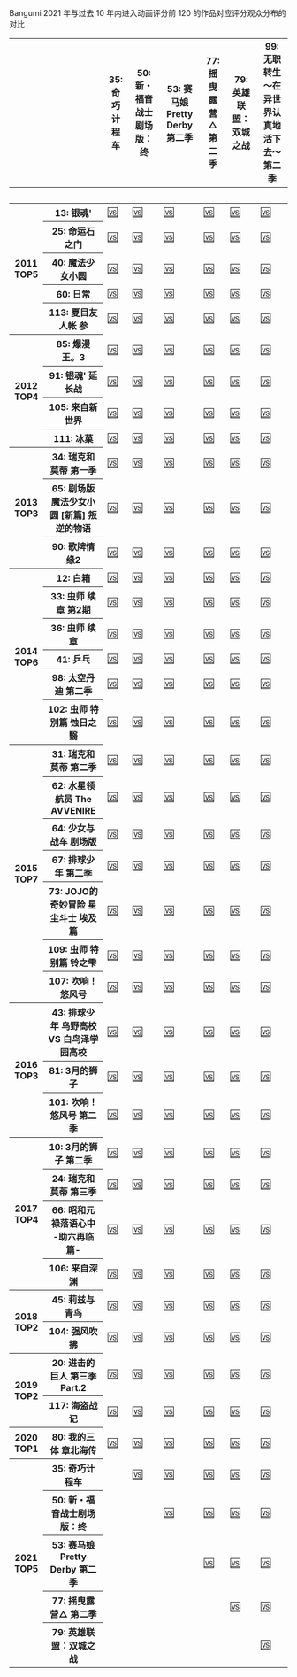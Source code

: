 Bangumi 2021 年与过去 10 年内进入动画评分前 120 的作品对应评分观众分布的对比

<table id="T_f2dbc_">
  <thead>
    <tr>
      <th class="blank" >&nbsp;</th>
      <th class="blank level0" >&nbsp;</th>
      <th class="col_heading level0 col0" >35: 奇巧计程车</th>
      <th class="col_heading level0 col1" >50: 新・福音战士剧场版：终</th>
      <th class="col_heading level0 col2" >53: 赛马娘 Pretty Derby 第二季</th>
      <th class="col_heading level0 col3" >77: 摇曳露营△ 第二季</th>
      <th class="col_heading level0 col4" >79: 英雄联盟：双城之战</th>
      <th class="col_heading level0 col5" >99: 无职转生 ～在异世界认真地活下去～ 第二季</th>
    </tr>
    <tr>
      <th class="index_name level0" ></th>
      <th class="index_name level1" >　</th>
      <th class="blank col0" >&nbsp;</th>
      <th class="blank col1" >&nbsp;</th>
      <th class="blank col2" >&nbsp;</th>
      <th class="blank col3" >&nbsp;</th>
      <th class="blank col4" >&nbsp;</th>
      <th class="blank col5" >&nbsp;</th>
    </tr>
  </thead>
  <tbody>
    <tr>
      <th id="T_f2dbc_level0_row0" class="row_heading level0 row0" rowspan="5">2011 TOP5</th>
      <th id="T_f2dbc_level1_row0" class="row_heading level1 row0" >13: 银魂'</th>
      <td id="T_f2dbc_row0_col0" class="data row0 col0" ><a href='vis/htmls/2021vs2011/2011NO1-035-013-奇巧-vs-银魂.html'>🆚️️</a></td>
      <td id="T_f2dbc_row0_col1" class="data row0 col1" ><a href='vis/htmls/2021vs2011/2011NO1-050-013-新・-vs-银魂.html'>🆚️️</a></td>
      <td id="T_f2dbc_row0_col2" class="data row0 col2" ><a href='vis/htmls/2021vs2011/2011NO1-053-013-赛马-vs-银魂.html'>🆚️️</a></td>
      <td id="T_f2dbc_row0_col3" class="data row0 col3" ><a href='vis/htmls/2021vs2011/2011NO1-077-013-摇曳-vs-银魂.html'>🆚️️</a></td>
      <td id="T_f2dbc_row0_col4" class="data row0 col4" ><a href='vis/htmls/2021vs2011/2011NO1-079-013-英雄-vs-银魂.html'>🆚️️</a></td>
      <td id="T_f2dbc_row0_col5" class="data row0 col5" ><a href='vis/htmls/2021vs2011/2011NO1-099-013-无职-vs-银魂.html'>🆚️️</a></td>
    </tr>
    <tr>
      <th id="T_f2dbc_level1_row1" class="row_heading level1 row1" >25: 命运石之门</th>
      <td id="T_f2dbc_row1_col0" class="data row1 col0" ><a href='vis/htmls/2021vs2011/2011NO2-035-025-奇巧-vs-命运.html'>🆚️️</a></td>
      <td id="T_f2dbc_row1_col1" class="data row1 col1" ><a href='vis/htmls/2021vs2011/2011NO2-050-025-新・-vs-命运.html'>🆚️️</a></td>
      <td id="T_f2dbc_row1_col2" class="data row1 col2" ><a href='vis/htmls/2021vs2011/2011NO2-053-025-赛马-vs-命运.html'>🆚️️</a></td>
      <td id="T_f2dbc_row1_col3" class="data row1 col3" ><a href='vis/htmls/2021vs2011/2011NO2-077-025-摇曳-vs-命运.html'>🆚️️</a></td>
      <td id="T_f2dbc_row1_col4" class="data row1 col4" ><a href='vis/htmls/2021vs2011/2011NO2-079-025-英雄-vs-命运.html'>🆚️️</a></td>
      <td id="T_f2dbc_row1_col5" class="data row1 col5" ><a href='vis/htmls/2021vs2011/2011NO2-099-025-无职-vs-命运.html'>🆚️️</a></td>
    </tr>
    <tr>
      <th id="T_f2dbc_level1_row2" class="row_heading level1 row2" >40: 魔法少女小圆</th>
      <td id="T_f2dbc_row2_col0" class="data row2 col0" ><a href='vis/htmls/2021vs2011/2011NO3-035-040-奇巧-vs-魔法.html'>🆚️️</a></td>
      <td id="T_f2dbc_row2_col1" class="data row2 col1" ><a href='vis/htmls/2021vs2011/2011NO3-050-040-新・-vs-魔法.html'>🆚️️</a></td>
      <td id="T_f2dbc_row2_col2" class="data row2 col2" ><a href='vis/htmls/2021vs2011/2011NO3-053-040-赛马-vs-魔法.html'>🆚️️</a></td>
      <td id="T_f2dbc_row2_col3" class="data row2 col3" ><a href='vis/htmls/2021vs2011/2011NO3-077-040-摇曳-vs-魔法.html'>🆚️️</a></td>
      <td id="T_f2dbc_row2_col4" class="data row2 col4" ><a href='vis/htmls/2021vs2011/2011NO3-079-040-英雄-vs-魔法.html'>🆚️️</a></td>
      <td id="T_f2dbc_row2_col5" class="data row2 col5" ><a href='vis/htmls/2021vs2011/2011NO3-099-040-无职-vs-魔法.html'>🆚️️</a></td>
    </tr>
    <tr>
      <th id="T_f2dbc_level1_row3" class="row_heading level1 row3" >60: 日常</th>
      <td id="T_f2dbc_row3_col0" class="data row3 col0" ><a href='vis/htmls/2021vs2011/2011NO4-035-060-奇巧-vs-日常.html'>🆚️️</a></td>
      <td id="T_f2dbc_row3_col1" class="data row3 col1" ><a href='vis/htmls/2021vs2011/2011NO4-050-060-新・-vs-日常.html'>🆚️️</a></td>
      <td id="T_f2dbc_row3_col2" class="data row3 col2" ><a href='vis/htmls/2021vs2011/2011NO4-053-060-赛马-vs-日常.html'>🆚️️</a></td>
      <td id="T_f2dbc_row3_col3" class="data row3 col3" ><a href='vis/htmls/2021vs2011/2011NO4-077-060-摇曳-vs-日常.html'>🆚️️</a></td>
      <td id="T_f2dbc_row3_col4" class="data row3 col4" ><a href='vis/htmls/2021vs2011/2011NO4-079-060-英雄-vs-日常.html'>🆚️️</a></td>
      <td id="T_f2dbc_row3_col5" class="data row3 col5" ><a href='vis/htmls/2021vs2011/2011NO4-099-060-无职-vs-日常.html'>🆚️️</a></td>
    </tr>
    <tr>
      <th id="T_f2dbc_level1_row4" class="row_heading level1 row4" >113: 夏目友人帐 参</th>
      <td id="T_f2dbc_row4_col0" class="data row4 col0" ><a href='vis/htmls/2021vs2011/2011NO5-035-113-奇巧-vs-夏目.html'>🆚️️</a></td>
      <td id="T_f2dbc_row4_col1" class="data row4 col1" ><a href='vis/htmls/2021vs2011/2011NO5-050-113-新・-vs-夏目.html'>🆚️️</a></td>
      <td id="T_f2dbc_row4_col2" class="data row4 col2" ><a href='vis/htmls/2021vs2011/2011NO5-053-113-赛马-vs-夏目.html'>🆚️️</a></td>
      <td id="T_f2dbc_row4_col3" class="data row4 col3" ><a href='vis/htmls/2021vs2011/2011NO5-077-113-摇曳-vs-夏目.html'>🆚️️</a></td>
      <td id="T_f2dbc_row4_col4" class="data row4 col4" ><a href='vis/htmls/2021vs2011/2011NO5-079-113-英雄-vs-夏目.html'>🆚️️</a></td>
      <td id="T_f2dbc_row4_col5" class="data row4 col5" ><a href='vis/htmls/2021vs2011/2011NO5-099-113-无职-vs-夏目.html'>🆚️️</a></td>
    </tr>
    <tr>
      <th id="T_f2dbc_level0_row5" class="row_heading level0 row5" rowspan="4">2012 TOP4</th>
      <th id="T_f2dbc_level1_row5" class="row_heading level1 row5" >85: 爆漫王。3</th>
      <td id="T_f2dbc_row5_col0" class="data row5 col0" ><a href='vis/htmls/2021vs2012/2012NO1-035-085-奇巧-vs-爆漫.html'>🆚️️</a></td>
      <td id="T_f2dbc_row5_col1" class="data row5 col1" ><a href='vis/htmls/2021vs2012/2012NO1-050-085-新・-vs-爆漫.html'>🆚️️</a></td>
      <td id="T_f2dbc_row5_col2" class="data row5 col2" ><a href='vis/htmls/2021vs2012/2012NO1-053-085-赛马-vs-爆漫.html'>🆚️️</a></td>
      <td id="T_f2dbc_row5_col3" class="data row5 col3" ><a href='vis/htmls/2021vs2012/2012NO1-077-085-摇曳-vs-爆漫.html'>🆚️️</a></td>
      <td id="T_f2dbc_row5_col4" class="data row5 col4" ><a href='vis/htmls/2021vs2012/2012NO1-079-085-英雄-vs-爆漫.html'>🆚️️</a></td>
      <td id="T_f2dbc_row5_col5" class="data row5 col5" ><a href='vis/htmls/2021vs2012/2012NO1-099-085-无职-vs-爆漫.html'>🆚️️</a></td>
    </tr>
    <tr>
      <th id="T_f2dbc_level1_row6" class="row_heading level1 row6" >91: 银魂' 延长战</th>
      <td id="T_f2dbc_row6_col0" class="data row6 col0" ><a href='vis/htmls/2021vs2012/2012NO2-035-091-奇巧-vs-银魂.html'>🆚️️</a></td>
      <td id="T_f2dbc_row6_col1" class="data row6 col1" ><a href='vis/htmls/2021vs2012/2012NO2-050-091-新・-vs-银魂.html'>🆚️️</a></td>
      <td id="T_f2dbc_row6_col2" class="data row6 col2" ><a href='vis/htmls/2021vs2012/2012NO2-053-091-赛马-vs-银魂.html'>🆚️️</a></td>
      <td id="T_f2dbc_row6_col3" class="data row6 col3" ><a href='vis/htmls/2021vs2012/2012NO2-077-091-摇曳-vs-银魂.html'>🆚️️</a></td>
      <td id="T_f2dbc_row6_col4" class="data row6 col4" ><a href='vis/htmls/2021vs2012/2012NO2-079-091-英雄-vs-银魂.html'>🆚️️</a></td>
      <td id="T_f2dbc_row6_col5" class="data row6 col5" ><a href='vis/htmls/2021vs2012/2012NO2-099-091-无职-vs-银魂.html'>🆚️️</a></td>
    </tr>
    <tr>
      <th id="T_f2dbc_level1_row7" class="row_heading level1 row7" >105: 来自新世界</th>
      <td id="T_f2dbc_row7_col0" class="data row7 col0" ><a href='vis/htmls/2021vs2012/2012NO3-035-105-奇巧-vs-来自.html'>🆚️️</a></td>
      <td id="T_f2dbc_row7_col1" class="data row7 col1" ><a href='vis/htmls/2021vs2012/2012NO3-050-105-新・-vs-来自.html'>🆚️️</a></td>
      <td id="T_f2dbc_row7_col2" class="data row7 col2" ><a href='vis/htmls/2021vs2012/2012NO3-053-105-赛马-vs-来自.html'>🆚️️</a></td>
      <td id="T_f2dbc_row7_col3" class="data row7 col3" ><a href='vis/htmls/2021vs2012/2012NO3-077-105-摇曳-vs-来自.html'>🆚️️</a></td>
      <td id="T_f2dbc_row7_col4" class="data row7 col4" ><a href='vis/htmls/2021vs2012/2012NO3-079-105-英雄-vs-来自.html'>🆚️️</a></td>
      <td id="T_f2dbc_row7_col5" class="data row7 col5" ><a href='vis/htmls/2021vs2012/2012NO3-099-105-无职-vs-来自.html'>🆚️️</a></td>
    </tr>
    <tr>
      <th id="T_f2dbc_level1_row8" class="row_heading level1 row8" >111: 冰菓</th>
      <td id="T_f2dbc_row8_col0" class="data row8 col0" ><a href='vis/htmls/2021vs2012/2012NO4-035-111-奇巧-vs-冰菓.html'>🆚️️</a></td>
      <td id="T_f2dbc_row8_col1" class="data row8 col1" ><a href='vis/htmls/2021vs2012/2012NO4-050-111-新・-vs-冰菓.html'>🆚️️</a></td>
      <td id="T_f2dbc_row8_col2" class="data row8 col2" ><a href='vis/htmls/2021vs2012/2012NO4-053-111-赛马-vs-冰菓.html'>🆚️️</a></td>
      <td id="T_f2dbc_row8_col3" class="data row8 col3" ><a href='vis/htmls/2021vs2012/2012NO4-077-111-摇曳-vs-冰菓.html'>🆚️️</a></td>
      <td id="T_f2dbc_row8_col4" class="data row8 col4" ><a href='vis/htmls/2021vs2012/2012NO4-079-111-英雄-vs-冰菓.html'>🆚️️</a></td>
      <td id="T_f2dbc_row8_col5" class="data row8 col5" ><a href='vis/htmls/2021vs2012/2012NO4-099-111-无职-vs-冰菓.html'>🆚️️</a></td>
    </tr>
    <tr>
      <th id="T_f2dbc_level0_row9" class="row_heading level0 row9" rowspan="3">2013 TOP3</th>
      <th id="T_f2dbc_level1_row9" class="row_heading level1 row9" >34: 瑞克和莫蒂 第一季</th>
      <td id="T_f2dbc_row9_col0" class="data row9 col0" ><a href='vis/htmls/2021vs2013/2013NO1-035-034-奇巧-vs-瑞克.html'>🆚️️</a></td>
      <td id="T_f2dbc_row9_col1" class="data row9 col1" ><a href='vis/htmls/2021vs2013/2013NO1-050-034-新・-vs-瑞克.html'>🆚️️</a></td>
      <td id="T_f2dbc_row9_col2" class="data row9 col2" ><a href='vis/htmls/2021vs2013/2013NO1-053-034-赛马-vs-瑞克.html'>🆚️️</a></td>
      <td id="T_f2dbc_row9_col3" class="data row9 col3" ><a href='vis/htmls/2021vs2013/2013NO1-077-034-摇曳-vs-瑞克.html'>🆚️️</a></td>
      <td id="T_f2dbc_row9_col4" class="data row9 col4" ><a href='vis/htmls/2021vs2013/2013NO1-079-034-英雄-vs-瑞克.html'>🆚️️</a></td>
      <td id="T_f2dbc_row9_col5" class="data row9 col5" ><a href='vis/htmls/2021vs2013/2013NO1-099-034-无职-vs-瑞克.html'>🆚️️</a></td>
    </tr>
    <tr>
      <th id="T_f2dbc_level1_row10" class="row_heading level1 row10" >65: 剧场版 魔法少女小圆 [新篇] 叛逆的物语</th>
      <td id="T_f2dbc_row10_col0" class="data row10 col0" ><a href='vis/htmls/2021vs2013/2013NO2-035-065-奇巧-vs-剧场.html'>🆚️️</a></td>
      <td id="T_f2dbc_row10_col1" class="data row10 col1" ><a href='vis/htmls/2021vs2013/2013NO2-050-065-新・-vs-剧场.html'>🆚️️</a></td>
      <td id="T_f2dbc_row10_col2" class="data row10 col2" ><a href='vis/htmls/2021vs2013/2013NO2-053-065-赛马-vs-剧场.html'>🆚️️</a></td>
      <td id="T_f2dbc_row10_col3" class="data row10 col3" ><a href='vis/htmls/2021vs2013/2013NO2-077-065-摇曳-vs-剧场.html'>🆚️️</a></td>
      <td id="T_f2dbc_row10_col4" class="data row10 col4" ><a href='vis/htmls/2021vs2013/2013NO2-079-065-英雄-vs-剧场.html'>🆚️️</a></td>
      <td id="T_f2dbc_row10_col5" class="data row10 col5" ><a href='vis/htmls/2021vs2013/2013NO2-099-065-无职-vs-剧场.html'>🆚️️</a></td>
    </tr>
    <tr>
      <th id="T_f2dbc_level1_row11" class="row_heading level1 row11" >90: 歌牌情缘2</th>
      <td id="T_f2dbc_row11_col0" class="data row11 col0" ><a href='vis/htmls/2021vs2013/2013NO3-035-090-奇巧-vs-歌牌.html'>🆚️️</a></td>
      <td id="T_f2dbc_row11_col1" class="data row11 col1" ><a href='vis/htmls/2021vs2013/2013NO3-050-090-新・-vs-歌牌.html'>🆚️️</a></td>
      <td id="T_f2dbc_row11_col2" class="data row11 col2" ><a href='vis/htmls/2021vs2013/2013NO3-053-090-赛马-vs-歌牌.html'>🆚️️</a></td>
      <td id="T_f2dbc_row11_col3" class="data row11 col3" ><a href='vis/htmls/2021vs2013/2013NO3-077-090-摇曳-vs-歌牌.html'>🆚️️</a></td>
      <td id="T_f2dbc_row11_col4" class="data row11 col4" ><a href='vis/htmls/2021vs2013/2013NO3-079-090-英雄-vs-歌牌.html'>🆚️️</a></td>
      <td id="T_f2dbc_row11_col5" class="data row11 col5" ><a href='vis/htmls/2021vs2013/2013NO3-099-090-无职-vs-歌牌.html'>🆚️️</a></td>
    </tr>
    <tr>
      <th id="T_f2dbc_level0_row12" class="row_heading level0 row12" rowspan="6">2014 TOP6</th>
      <th id="T_f2dbc_level1_row12" class="row_heading level1 row12" >12: 白箱</th>
      <td id="T_f2dbc_row12_col0" class="data row12 col0" ><a href='vis/htmls/2021vs2014/2014NO1-035-012-奇巧-vs-白箱.html'>🆚️️</a></td>
      <td id="T_f2dbc_row12_col1" class="data row12 col1" ><a href='vis/htmls/2021vs2014/2014NO1-050-012-新・-vs-白箱.html'>🆚️️</a></td>
      <td id="T_f2dbc_row12_col2" class="data row12 col2" ><a href='vis/htmls/2021vs2014/2014NO1-053-012-赛马-vs-白箱.html'>🆚️️</a></td>
      <td id="T_f2dbc_row12_col3" class="data row12 col3" ><a href='vis/htmls/2021vs2014/2014NO1-077-012-摇曳-vs-白箱.html'>🆚️️</a></td>
      <td id="T_f2dbc_row12_col4" class="data row12 col4" ><a href='vis/htmls/2021vs2014/2014NO1-079-012-英雄-vs-白箱.html'>🆚️️</a></td>
      <td id="T_f2dbc_row12_col5" class="data row12 col5" ><a href='vis/htmls/2021vs2014/2014NO1-099-012-无职-vs-白箱.html'>🆚️️</a></td>
    </tr>
    <tr>
      <th id="T_f2dbc_level1_row13" class="row_heading level1 row13" >33: 虫师 续章 第2期</th>
      <td id="T_f2dbc_row13_col0" class="data row13 col0" ><a href='vis/htmls/2021vs2014/2014NO2-035-033-奇巧-vs-虫师.html'>🆚️️</a></td>
      <td id="T_f2dbc_row13_col1" class="data row13 col1" ><a href='vis/htmls/2021vs2014/2014NO2-050-033-新・-vs-虫师.html'>🆚️️</a></td>
      <td id="T_f2dbc_row13_col2" class="data row13 col2" ><a href='vis/htmls/2021vs2014/2014NO2-053-033-赛马-vs-虫师.html'>🆚️️</a></td>
      <td id="T_f2dbc_row13_col3" class="data row13 col3" ><a href='vis/htmls/2021vs2014/2014NO2-077-033-摇曳-vs-虫师.html'>🆚️️</a></td>
      <td id="T_f2dbc_row13_col4" class="data row13 col4" ><a href='vis/htmls/2021vs2014/2014NO2-079-033-英雄-vs-虫师.html'>🆚️️</a></td>
      <td id="T_f2dbc_row13_col5" class="data row13 col5" ><a href='vis/htmls/2021vs2014/2014NO2-099-033-无职-vs-虫师.html'>🆚️️</a></td>
    </tr>
    <tr>
      <th id="T_f2dbc_level1_row14" class="row_heading level1 row14" >36: 虫师 续章</th>
      <td id="T_f2dbc_row14_col0" class="data row14 col0" ><a href='vis/htmls/2021vs2014/2014NO3-035-036-奇巧-vs-虫师.html'>🆚️️</a></td>
      <td id="T_f2dbc_row14_col1" class="data row14 col1" ><a href='vis/htmls/2021vs2014/2014NO3-050-036-新・-vs-虫师.html'>🆚️️</a></td>
      <td id="T_f2dbc_row14_col2" class="data row14 col2" ><a href='vis/htmls/2021vs2014/2014NO3-053-036-赛马-vs-虫师.html'>🆚️️</a></td>
      <td id="T_f2dbc_row14_col3" class="data row14 col3" ><a href='vis/htmls/2021vs2014/2014NO3-077-036-摇曳-vs-虫师.html'>🆚️️</a></td>
      <td id="T_f2dbc_row14_col4" class="data row14 col4" ><a href='vis/htmls/2021vs2014/2014NO3-079-036-英雄-vs-虫师.html'>🆚️️</a></td>
      <td id="T_f2dbc_row14_col5" class="data row14 col5" ><a href='vis/htmls/2021vs2014/2014NO3-099-036-无职-vs-虫师.html'>🆚️️</a></td>
    </tr>
    <tr>
      <th id="T_f2dbc_level1_row15" class="row_heading level1 row15" >41: 乒乓</th>
      <td id="T_f2dbc_row15_col0" class="data row15 col0" ><a href='vis/htmls/2021vs2014/2014NO4-035-041-奇巧-vs-乒乓.html'>🆚️️</a></td>
      <td id="T_f2dbc_row15_col1" class="data row15 col1" ><a href='vis/htmls/2021vs2014/2014NO4-050-041-新・-vs-乒乓.html'>🆚️️</a></td>
      <td id="T_f2dbc_row15_col2" class="data row15 col2" ><a href='vis/htmls/2021vs2014/2014NO4-053-041-赛马-vs-乒乓.html'>🆚️️</a></td>
      <td id="T_f2dbc_row15_col3" class="data row15 col3" ><a href='vis/htmls/2021vs2014/2014NO4-077-041-摇曳-vs-乒乓.html'>🆚️️</a></td>
      <td id="T_f2dbc_row15_col4" class="data row15 col4" ><a href='vis/htmls/2021vs2014/2014NO4-079-041-英雄-vs-乒乓.html'>🆚️️</a></td>
      <td id="T_f2dbc_row15_col5" class="data row15 col5" ><a href='vis/htmls/2021vs2014/2014NO4-099-041-无职-vs-乒乓.html'>🆚️️</a></td>
    </tr>
    <tr>
      <th id="T_f2dbc_level1_row16" class="row_heading level1 row16" >98: 太空丹迪 第二季</th>
      <td id="T_f2dbc_row16_col0" class="data row16 col0" ><a href='vis/htmls/2021vs2014/2014NO5-035-098-奇巧-vs-太空.html'>🆚️️</a></td>
      <td id="T_f2dbc_row16_col1" class="data row16 col1" ><a href='vis/htmls/2021vs2014/2014NO5-050-098-新・-vs-太空.html'>🆚️️</a></td>
      <td id="T_f2dbc_row16_col2" class="data row16 col2" ><a href='vis/htmls/2021vs2014/2014NO5-053-098-赛马-vs-太空.html'>🆚️️</a></td>
      <td id="T_f2dbc_row16_col3" class="data row16 col3" ><a href='vis/htmls/2021vs2014/2014NO5-077-098-摇曳-vs-太空.html'>🆚️️</a></td>
      <td id="T_f2dbc_row16_col4" class="data row16 col4" ><a href='vis/htmls/2021vs2014/2014NO5-079-098-英雄-vs-太空.html'>🆚️️</a></td>
      <td id="T_f2dbc_row16_col5" class="data row16 col5" ><a href='vis/htmls/2021vs2014/2014NO5-099-098-无职-vs-太空.html'>🆚️️</a></td>
    </tr>
    <tr>
      <th id="T_f2dbc_level1_row17" class="row_heading level1 row17" >102: 虫师 特別篇 蚀日之翳</th>
      <td id="T_f2dbc_row17_col0" class="data row17 col0" ><a href='vis/htmls/2021vs2014/2014NO6-035-102-奇巧-vs-虫师.html'>🆚️️</a></td>
      <td id="T_f2dbc_row17_col1" class="data row17 col1" ><a href='vis/htmls/2021vs2014/2014NO6-050-102-新・-vs-虫师.html'>🆚️️</a></td>
      <td id="T_f2dbc_row17_col2" class="data row17 col2" ><a href='vis/htmls/2021vs2014/2014NO6-053-102-赛马-vs-虫师.html'>🆚️️</a></td>
      <td id="T_f2dbc_row17_col3" class="data row17 col3" ><a href='vis/htmls/2021vs2014/2014NO6-077-102-摇曳-vs-虫师.html'>🆚️️</a></td>
      <td id="T_f2dbc_row17_col4" class="data row17 col4" ><a href='vis/htmls/2021vs2014/2014NO6-079-102-英雄-vs-虫师.html'>🆚️️</a></td>
      <td id="T_f2dbc_row17_col5" class="data row17 col5" ><a href='vis/htmls/2021vs2014/2014NO6-099-102-无职-vs-虫师.html'>🆚️️</a></td>
    </tr>
    <tr>
      <th id="T_f2dbc_level0_row18" class="row_heading level0 row18" rowspan="7">2015 TOP7</th>
      <th id="T_f2dbc_level1_row18" class="row_heading level1 row18" >31: 瑞克和莫蒂 第二季</th>
      <td id="T_f2dbc_row18_col0" class="data row18 col0" ><a href='vis/htmls/2021vs2015/2015NO1-035-031-奇巧-vs-瑞克.html'>🆚️️</a></td>
      <td id="T_f2dbc_row18_col1" class="data row18 col1" ><a href='vis/htmls/2021vs2015/2015NO1-050-031-新・-vs-瑞克.html'>🆚️️</a></td>
      <td id="T_f2dbc_row18_col2" class="data row18 col2" ><a href='vis/htmls/2021vs2015/2015NO1-053-031-赛马-vs-瑞克.html'>🆚️️</a></td>
      <td id="T_f2dbc_row18_col3" class="data row18 col3" ><a href='vis/htmls/2021vs2015/2015NO1-077-031-摇曳-vs-瑞克.html'>🆚️️</a></td>
      <td id="T_f2dbc_row18_col4" class="data row18 col4" ><a href='vis/htmls/2021vs2015/2015NO1-079-031-英雄-vs-瑞克.html'>🆚️️</a></td>
      <td id="T_f2dbc_row18_col5" class="data row18 col5" ><a href='vis/htmls/2021vs2015/2015NO1-099-031-无职-vs-瑞克.html'>🆚️️</a></td>
    </tr>
    <tr>
      <th id="T_f2dbc_level1_row19" class="row_heading level1 row19" >62: 水星领航员 The AVVENIRE</th>
      <td id="T_f2dbc_row19_col0" class="data row19 col0" ><a href='vis/htmls/2021vs2015/2015NO2-035-062-奇巧-vs-水星.html'>🆚️️</a></td>
      <td id="T_f2dbc_row19_col1" class="data row19 col1" ><a href='vis/htmls/2021vs2015/2015NO2-050-062-新・-vs-水星.html'>🆚️️</a></td>
      <td id="T_f2dbc_row19_col2" class="data row19 col2" ><a href='vis/htmls/2021vs2015/2015NO2-053-062-赛马-vs-水星.html'>🆚️️</a></td>
      <td id="T_f2dbc_row19_col3" class="data row19 col3" ><a href='vis/htmls/2021vs2015/2015NO2-077-062-摇曳-vs-水星.html'>🆚️️</a></td>
      <td id="T_f2dbc_row19_col4" class="data row19 col4" ><a href='vis/htmls/2021vs2015/2015NO2-079-062-英雄-vs-水星.html'>🆚️️</a></td>
      <td id="T_f2dbc_row19_col5" class="data row19 col5" ><a href='vis/htmls/2021vs2015/2015NO2-099-062-无职-vs-水星.html'>🆚️️</a></td>
    </tr>
    <tr>
      <th id="T_f2dbc_level1_row20" class="row_heading level1 row20" >64: 少女与战车 剧场版</th>
      <td id="T_f2dbc_row20_col0" class="data row20 col0" ><a href='vis/htmls/2021vs2015/2015NO3-035-064-奇巧-vs-少女.html'>🆚️️</a></td>
      <td id="T_f2dbc_row20_col1" class="data row20 col1" ><a href='vis/htmls/2021vs2015/2015NO3-050-064-新・-vs-少女.html'>🆚️️</a></td>
      <td id="T_f2dbc_row20_col2" class="data row20 col2" ><a href='vis/htmls/2021vs2015/2015NO3-053-064-赛马-vs-少女.html'>🆚️️</a></td>
      <td id="T_f2dbc_row20_col3" class="data row20 col3" ><a href='vis/htmls/2021vs2015/2015NO3-077-064-摇曳-vs-少女.html'>🆚️️</a></td>
      <td id="T_f2dbc_row20_col4" class="data row20 col4" ><a href='vis/htmls/2021vs2015/2015NO3-079-064-英雄-vs-少女.html'>🆚️️</a></td>
      <td id="T_f2dbc_row20_col5" class="data row20 col5" ><a href='vis/htmls/2021vs2015/2015NO3-099-064-无职-vs-少女.html'>🆚️️</a></td>
    </tr>
    <tr>
      <th id="T_f2dbc_level1_row21" class="row_heading level1 row21" >67: 排球少年 第二季</th>
      <td id="T_f2dbc_row21_col0" class="data row21 col0" ><a href='vis/htmls/2021vs2015/2015NO4-035-067-奇巧-vs-排球.html'>🆚️️</a></td>
      <td id="T_f2dbc_row21_col1" class="data row21 col1" ><a href='vis/htmls/2021vs2015/2015NO4-050-067-新・-vs-排球.html'>🆚️️</a></td>
      <td id="T_f2dbc_row21_col2" class="data row21 col2" ><a href='vis/htmls/2021vs2015/2015NO4-053-067-赛马-vs-排球.html'>🆚️️</a></td>
      <td id="T_f2dbc_row21_col3" class="data row21 col3" ><a href='vis/htmls/2021vs2015/2015NO4-077-067-摇曳-vs-排球.html'>🆚️️</a></td>
      <td id="T_f2dbc_row21_col4" class="data row21 col4" ><a href='vis/htmls/2021vs2015/2015NO4-079-067-英雄-vs-排球.html'>🆚️️</a></td>
      <td id="T_f2dbc_row21_col5" class="data row21 col5" ><a href='vis/htmls/2021vs2015/2015NO4-099-067-无职-vs-排球.html'>🆚️️</a></td>
    </tr>
    <tr>
      <th id="T_f2dbc_level1_row22" class="row_heading level1 row22" >73: JOJO的奇妙冒险 星尘斗士 埃及篇</th>
      <td id="T_f2dbc_row22_col0" class="data row22 col0" ><a href='vis/htmls/2021vs2015/2015NO5-035-073-奇巧-vs-JO.html'>🆚️️</a></td>
      <td id="T_f2dbc_row22_col1" class="data row22 col1" ><a href='vis/htmls/2021vs2015/2015NO5-050-073-新・-vs-JO.html'>🆚️️</a></td>
      <td id="T_f2dbc_row22_col2" class="data row22 col2" ><a href='vis/htmls/2021vs2015/2015NO5-053-073-赛马-vs-JO.html'>🆚️️</a></td>
      <td id="T_f2dbc_row22_col3" class="data row22 col3" ><a href='vis/htmls/2021vs2015/2015NO5-077-073-摇曳-vs-JO.html'>🆚️️</a></td>
      <td id="T_f2dbc_row22_col4" class="data row22 col4" ><a href='vis/htmls/2021vs2015/2015NO5-079-073-英雄-vs-JO.html'>🆚️️</a></td>
      <td id="T_f2dbc_row22_col5" class="data row22 col5" ><a href='vis/htmls/2021vs2015/2015NO5-099-073-无职-vs-JO.html'>🆚️️</a></td>
    </tr>
    <tr>
      <th id="T_f2dbc_level1_row23" class="row_heading level1 row23" >109: 虫师 特别篇 铃之雫</th>
      <td id="T_f2dbc_row23_col0" class="data row23 col0" ><a href='vis/htmls/2021vs2015/2015NO6-035-109-奇巧-vs-虫师.html'>🆚️️</a></td>
      <td id="T_f2dbc_row23_col1" class="data row23 col1" ><a href='vis/htmls/2021vs2015/2015NO6-050-109-新・-vs-虫师.html'>🆚️️</a></td>
      <td id="T_f2dbc_row23_col2" class="data row23 col2" ><a href='vis/htmls/2021vs2015/2015NO6-053-109-赛马-vs-虫师.html'>🆚️️</a></td>
      <td id="T_f2dbc_row23_col3" class="data row23 col3" ><a href='vis/htmls/2021vs2015/2015NO6-077-109-摇曳-vs-虫师.html'>🆚️️</a></td>
      <td id="T_f2dbc_row23_col4" class="data row23 col4" ><a href='vis/htmls/2021vs2015/2015NO6-079-109-英雄-vs-虫师.html'>🆚️️</a></td>
      <td id="T_f2dbc_row23_col5" class="data row23 col5" ><a href='vis/htmls/2021vs2015/2015NO6-099-109-无职-vs-虫师.html'>🆚️️</a></td>
    </tr>
    <tr>
      <th id="T_f2dbc_level1_row24" class="row_heading level1 row24" >107: 吹响！悠风号</th>
      <td id="T_f2dbc_row24_col0" class="data row24 col0" ><a href='vis/htmls/2021vs2015/2015NO7-035-107-奇巧-vs-吹响.html'>🆚️️</a></td>
      <td id="T_f2dbc_row24_col1" class="data row24 col1" ><a href='vis/htmls/2021vs2015/2015NO7-050-107-新・-vs-吹响.html'>🆚️️</a></td>
      <td id="T_f2dbc_row24_col2" class="data row24 col2" ><a href='vis/htmls/2021vs2015/2015NO7-053-107-赛马-vs-吹响.html'>🆚️️</a></td>
      <td id="T_f2dbc_row24_col3" class="data row24 col3" ><a href='vis/htmls/2021vs2015/2015NO7-077-107-摇曳-vs-吹响.html'>🆚️️</a></td>
      <td id="T_f2dbc_row24_col4" class="data row24 col4" ><a href='vis/htmls/2021vs2015/2015NO7-079-107-英雄-vs-吹响.html'>🆚️️</a></td>
      <td id="T_f2dbc_row24_col5" class="data row24 col5" ><a href='vis/htmls/2021vs2015/2015NO7-099-107-无职-vs-吹响.html'>🆚️️</a></td>
    </tr>
    <tr>
      <th id="T_f2dbc_level0_row25" class="row_heading level0 row25" rowspan="3">2016 TOP3</th>
      <th id="T_f2dbc_level1_row25" class="row_heading level1 row25" >43: 排球少年 乌野高校 VS 白鸟泽学园高校</th>
      <td id="T_f2dbc_row25_col0" class="data row25 col0" ><a href='vis/htmls/2021vs2016/2016NO1-035-043-奇巧-vs-排球.html'>🆚️️</a></td>
      <td id="T_f2dbc_row25_col1" class="data row25 col1" ><a href='vis/htmls/2021vs2016/2016NO1-050-043-新・-vs-排球.html'>🆚️️</a></td>
      <td id="T_f2dbc_row25_col2" class="data row25 col2" ><a href='vis/htmls/2021vs2016/2016NO1-053-043-赛马-vs-排球.html'>🆚️️</a></td>
      <td id="T_f2dbc_row25_col3" class="data row25 col3" ><a href='vis/htmls/2021vs2016/2016NO1-077-043-摇曳-vs-排球.html'>🆚️️</a></td>
      <td id="T_f2dbc_row25_col4" class="data row25 col4" ><a href='vis/htmls/2021vs2016/2016NO1-079-043-英雄-vs-排球.html'>🆚️️</a></td>
      <td id="T_f2dbc_row25_col5" class="data row25 col5" ><a href='vis/htmls/2021vs2016/2016NO1-099-043-无职-vs-排球.html'>🆚️️</a></td>
    </tr>
    <tr>
      <th id="T_f2dbc_level1_row26" class="row_heading level1 row26" >81: 3月的狮子</th>
      <td id="T_f2dbc_row26_col0" class="data row26 col0" ><a href='vis/htmls/2021vs2016/2016NO2-035-081-奇巧-vs-3月.html'>🆚️️</a></td>
      <td id="T_f2dbc_row26_col1" class="data row26 col1" ><a href='vis/htmls/2021vs2016/2016NO2-050-081-新・-vs-3月.html'>🆚️️</a></td>
      <td id="T_f2dbc_row26_col2" class="data row26 col2" ><a href='vis/htmls/2021vs2016/2016NO2-053-081-赛马-vs-3月.html'>🆚️️</a></td>
      <td id="T_f2dbc_row26_col3" class="data row26 col3" ><a href='vis/htmls/2021vs2016/2016NO2-077-081-摇曳-vs-3月.html'>🆚️️</a></td>
      <td id="T_f2dbc_row26_col4" class="data row26 col4" ><a href='vis/htmls/2021vs2016/2016NO2-079-081-英雄-vs-3月.html'>🆚️️</a></td>
      <td id="T_f2dbc_row26_col5" class="data row26 col5" ><a href='vis/htmls/2021vs2016/2016NO2-099-081-无职-vs-3月.html'>🆚️️</a></td>
    </tr>
    <tr>
      <th id="T_f2dbc_level1_row27" class="row_heading level1 row27" >101: 吹响！悠风号 第二季</th>
      <td id="T_f2dbc_row27_col0" class="data row27 col0" ><a href='vis/htmls/2021vs2016/2016NO3-035-101-奇巧-vs-吹响.html'>🆚️️</a></td>
      <td id="T_f2dbc_row27_col1" class="data row27 col1" ><a href='vis/htmls/2021vs2016/2016NO3-050-101-新・-vs-吹响.html'>🆚️️</a></td>
      <td id="T_f2dbc_row27_col2" class="data row27 col2" ><a href='vis/htmls/2021vs2016/2016NO3-053-101-赛马-vs-吹响.html'>🆚️️</a></td>
      <td id="T_f2dbc_row27_col3" class="data row27 col3" ><a href='vis/htmls/2021vs2016/2016NO3-077-101-摇曳-vs-吹响.html'>🆚️️</a></td>
      <td id="T_f2dbc_row27_col4" class="data row27 col4" ><a href='vis/htmls/2021vs2016/2016NO3-079-101-英雄-vs-吹响.html'>🆚️️</a></td>
      <td id="T_f2dbc_row27_col5" class="data row27 col5" ><a href='vis/htmls/2021vs2016/2016NO3-099-101-无职-vs-吹响.html'>🆚️️</a></td>
    </tr>
    <tr>
      <th id="T_f2dbc_level0_row28" class="row_heading level0 row28" rowspan="4">2017 TOP4</th>
      <th id="T_f2dbc_level1_row28" class="row_heading level1 row28" >10: 3月的狮子 第二季</th>
      <td id="T_f2dbc_row28_col0" class="data row28 col0" ><a href='vis/htmls/2021vs2017/2017NO1-035-010-奇巧-vs-3月.html'>🆚️️</a></td>
      <td id="T_f2dbc_row28_col1" class="data row28 col1" ><a href='vis/htmls/2021vs2017/2017NO1-050-010-新・-vs-3月.html'>🆚️️</a></td>
      <td id="T_f2dbc_row28_col2" class="data row28 col2" ><a href='vis/htmls/2021vs2017/2017NO1-053-010-赛马-vs-3月.html'>🆚️️</a></td>
      <td id="T_f2dbc_row28_col3" class="data row28 col3" ><a href='vis/htmls/2021vs2017/2017NO1-077-010-摇曳-vs-3月.html'>🆚️️</a></td>
      <td id="T_f2dbc_row28_col4" class="data row28 col4" ><a href='vis/htmls/2021vs2017/2017NO1-079-010-英雄-vs-3月.html'>🆚️️</a></td>
      <td id="T_f2dbc_row28_col5" class="data row28 col5" ><a href='vis/htmls/2021vs2017/2017NO1-099-010-无职-vs-3月.html'>🆚️️</a></td>
    </tr>
    <tr>
      <th id="T_f2dbc_level1_row29" class="row_heading level1 row29" >24: 瑞克和莫蒂 第三季</th>
      <td id="T_f2dbc_row29_col0" class="data row29 col0" ><a href='vis/htmls/2021vs2017/2017NO2-035-024-奇巧-vs-瑞克.html'>🆚️️</a></td>
      <td id="T_f2dbc_row29_col1" class="data row29 col1" ><a href='vis/htmls/2021vs2017/2017NO2-050-024-新・-vs-瑞克.html'>🆚️️</a></td>
      <td id="T_f2dbc_row29_col2" class="data row29 col2" ><a href='vis/htmls/2021vs2017/2017NO2-053-024-赛马-vs-瑞克.html'>🆚️️</a></td>
      <td id="T_f2dbc_row29_col3" class="data row29 col3" ><a href='vis/htmls/2021vs2017/2017NO2-077-024-摇曳-vs-瑞克.html'>🆚️️</a></td>
      <td id="T_f2dbc_row29_col4" class="data row29 col4" ><a href='vis/htmls/2021vs2017/2017NO2-079-024-英雄-vs-瑞克.html'>🆚️️</a></td>
      <td id="T_f2dbc_row29_col5" class="data row29 col5" ><a href='vis/htmls/2021vs2017/2017NO2-099-024-无职-vs-瑞克.html'>🆚️️</a></td>
    </tr>
    <tr>
      <th id="T_f2dbc_level1_row30" class="row_heading level1 row30" >66: 昭和元禄落语心中 -助六再临篇-</th>
      <td id="T_f2dbc_row30_col0" class="data row30 col0" ><a href='vis/htmls/2021vs2017/2017NO3-035-066-奇巧-vs-昭和.html'>🆚️️</a></td>
      <td id="T_f2dbc_row30_col1" class="data row30 col1" ><a href='vis/htmls/2021vs2017/2017NO3-050-066-新・-vs-昭和.html'>🆚️️</a></td>
      <td id="T_f2dbc_row30_col2" class="data row30 col2" ><a href='vis/htmls/2021vs2017/2017NO3-053-066-赛马-vs-昭和.html'>🆚️️</a></td>
      <td id="T_f2dbc_row30_col3" class="data row30 col3" ><a href='vis/htmls/2021vs2017/2017NO3-077-066-摇曳-vs-昭和.html'>🆚️️</a></td>
      <td id="T_f2dbc_row30_col4" class="data row30 col4" ><a href='vis/htmls/2021vs2017/2017NO3-079-066-英雄-vs-昭和.html'>🆚️️</a></td>
      <td id="T_f2dbc_row30_col5" class="data row30 col5" ><a href='vis/htmls/2021vs2017/2017NO3-099-066-无职-vs-昭和.html'>🆚️️</a></td>
    </tr>
    <tr>
      <th id="T_f2dbc_level1_row31" class="row_heading level1 row31" >106: 来自深渊</th>
      <td id="T_f2dbc_row31_col0" class="data row31 col0" ><a href='vis/htmls/2021vs2017/2017NO4-035-106-奇巧-vs-来自.html'>🆚️️</a></td>
      <td id="T_f2dbc_row31_col1" class="data row31 col1" ><a href='vis/htmls/2021vs2017/2017NO4-050-106-新・-vs-来自.html'>🆚️️</a></td>
      <td id="T_f2dbc_row31_col2" class="data row31 col2" ><a href='vis/htmls/2021vs2017/2017NO4-053-106-赛马-vs-来自.html'>🆚️️</a></td>
      <td id="T_f2dbc_row31_col3" class="data row31 col3" ><a href='vis/htmls/2021vs2017/2017NO4-077-106-摇曳-vs-来自.html'>🆚️️</a></td>
      <td id="T_f2dbc_row31_col4" class="data row31 col4" ><a href='vis/htmls/2021vs2017/2017NO4-079-106-英雄-vs-来自.html'>🆚️️</a></td>
      <td id="T_f2dbc_row31_col5" class="data row31 col5" ><a href='vis/htmls/2021vs2017/2017NO4-099-106-无职-vs-来自.html'>🆚️️</a></td>
    </tr>
    <tr>
      <th id="T_f2dbc_level0_row32" class="row_heading level0 row32" rowspan="2">2018 TOP2</th>
      <th id="T_f2dbc_level1_row32" class="row_heading level1 row32" >45: 莉兹与青鸟</th>
      <td id="T_f2dbc_row32_col0" class="data row32 col0" ><a href='vis/htmls/2021vs2018/2018NO1-035-045-奇巧-vs-莉兹.html'>🆚️️</a></td>
      <td id="T_f2dbc_row32_col1" class="data row32 col1" ><a href='vis/htmls/2021vs2018/2018NO1-050-045-新・-vs-莉兹.html'>🆚️️</a></td>
      <td id="T_f2dbc_row32_col2" class="data row32 col2" ><a href='vis/htmls/2021vs2018/2018NO1-053-045-赛马-vs-莉兹.html'>🆚️️</a></td>
      <td id="T_f2dbc_row32_col3" class="data row32 col3" ><a href='vis/htmls/2021vs2018/2018NO1-077-045-摇曳-vs-莉兹.html'>🆚️️</a></td>
      <td id="T_f2dbc_row32_col4" class="data row32 col4" ><a href='vis/htmls/2021vs2018/2018NO1-079-045-英雄-vs-莉兹.html'>🆚️️</a></td>
      <td id="T_f2dbc_row32_col5" class="data row32 col5" ><a href='vis/htmls/2021vs2018/2018NO1-099-045-无职-vs-莉兹.html'>🆚️️</a></td>
    </tr>
    <tr>
      <th id="T_f2dbc_level1_row33" class="row_heading level1 row33" >104: 强风吹拂</th>
      <td id="T_f2dbc_row33_col0" class="data row33 col0" ><a href='vis/htmls/2021vs2018/2018NO2-035-104-奇巧-vs-强风.html'>🆚️️</a></td>
      <td id="T_f2dbc_row33_col1" class="data row33 col1" ><a href='vis/htmls/2021vs2018/2018NO2-050-104-新・-vs-强风.html'>🆚️️</a></td>
      <td id="T_f2dbc_row33_col2" class="data row33 col2" ><a href='vis/htmls/2021vs2018/2018NO2-053-104-赛马-vs-强风.html'>🆚️️</a></td>
      <td id="T_f2dbc_row33_col3" class="data row33 col3" ><a href='vis/htmls/2021vs2018/2018NO2-077-104-摇曳-vs-强风.html'>🆚️️</a></td>
      <td id="T_f2dbc_row33_col4" class="data row33 col4" ><a href='vis/htmls/2021vs2018/2018NO2-079-104-英雄-vs-强风.html'>🆚️️</a></td>
      <td id="T_f2dbc_row33_col5" class="data row33 col5" ><a href='vis/htmls/2021vs2018/2018NO2-099-104-无职-vs-强风.html'>🆚️️</a></td>
    </tr>
    <tr>
      <th id="T_f2dbc_level0_row34" class="row_heading level0 row34" rowspan="2">2019 TOP2</th>
      <th id="T_f2dbc_level1_row34" class="row_heading level1 row34" >20: 进击的巨人 第三季 Part.2</th>
      <td id="T_f2dbc_row34_col0" class="data row34 col0" ><a href='vis/htmls/2021vs2019/2019NO1-035-020-奇巧-vs-进击.html'>🆚️️</a></td>
      <td id="T_f2dbc_row34_col1" class="data row34 col1" ><a href='vis/htmls/2021vs2019/2019NO1-050-020-新・-vs-进击.html'>🆚️️</a></td>
      <td id="T_f2dbc_row34_col2" class="data row34 col2" ><a href='vis/htmls/2021vs2019/2019NO1-053-020-赛马-vs-进击.html'>🆚️️</a></td>
      <td id="T_f2dbc_row34_col3" class="data row34 col3" ><a href='vis/htmls/2021vs2019/2019NO1-077-020-摇曳-vs-进击.html'>🆚️️</a></td>
      <td id="T_f2dbc_row34_col4" class="data row34 col4" ><a href='vis/htmls/2021vs2019/2019NO1-079-020-英雄-vs-进击.html'>🆚️️</a></td>
      <td id="T_f2dbc_row34_col5" class="data row34 col5" ><a href='vis/htmls/2021vs2019/2019NO1-099-020-无职-vs-进击.html'>🆚️️</a></td>
    </tr>
    <tr>
      <th id="T_f2dbc_level1_row35" class="row_heading level1 row35" >117: 海盗战记</th>
      <td id="T_f2dbc_row35_col0" class="data row35 col0" ><a href='vis/htmls/2021vs2019/2019NO2-035-117-奇巧-vs-海盗.html'>🆚️️</a></td>
      <td id="T_f2dbc_row35_col1" class="data row35 col1" ><a href='vis/htmls/2021vs2019/2019NO2-050-117-新・-vs-海盗.html'>🆚️️</a></td>
      <td id="T_f2dbc_row35_col2" class="data row35 col2" ><a href='vis/htmls/2021vs2019/2019NO2-053-117-赛马-vs-海盗.html'>🆚️️</a></td>
      <td id="T_f2dbc_row35_col3" class="data row35 col3" ><a href='vis/htmls/2021vs2019/2019NO2-077-117-摇曳-vs-海盗.html'>🆚️️</a></td>
      <td id="T_f2dbc_row35_col4" class="data row35 col4" ><a href='vis/htmls/2021vs2019/2019NO2-079-117-英雄-vs-海盗.html'>🆚️️</a></td>
      <td id="T_f2dbc_row35_col5" class="data row35 col5" ><a href='vis/htmls/2021vs2019/2019NO2-099-117-无职-vs-海盗.html'>🆚️️</a></td>
    </tr>
    <tr>
      <th id="T_f2dbc_level0_row36" class="row_heading level0 row36" >2020 TOP1</th>
      <th id="T_f2dbc_level1_row36" class="row_heading level1 row36" >80: 我的三体 章北海传</th>
      <td id="T_f2dbc_row36_col0" class="data row36 col0" ><a href='vis/htmls/2021vs2020/2020NO1-035-080-奇巧-vs-我的.html'>🆚️️</a></td>
      <td id="T_f2dbc_row36_col1" class="data row36 col1" ><a href='vis/htmls/2021vs2020/2020NO1-050-080-新・-vs-我的.html'>🆚️️</a></td>
      <td id="T_f2dbc_row36_col2" class="data row36 col2" ><a href='vis/htmls/2021vs2020/2020NO1-053-080-赛马-vs-我的.html'>🆚️️</a></td>
      <td id="T_f2dbc_row36_col3" class="data row36 col3" ><a href='vis/htmls/2021vs2020/2020NO1-077-080-摇曳-vs-我的.html'>🆚️️</a></td>
      <td id="T_f2dbc_row36_col4" class="data row36 col4" ><a href='vis/htmls/2021vs2020/2020NO1-079-080-英雄-vs-我的.html'>🆚️️</a></td>
      <td id="T_f2dbc_row36_col5" class="data row36 col5" ><a href='vis/htmls/2021vs2020/2020NO1-099-080-无职-vs-我的.html'>🆚️️</a></td>
    </tr>
    <tr>
      <th id="T_f2dbc_level0_row37" class="row_heading level0 row37" rowspan="5">2021 TOP5</th>
      <th id="T_f2dbc_level1_row37" class="row_heading level1 row37" >35: 奇巧计程车</th>
      <td id="T_f2dbc_row37_col0" class="data row37 col0" ></td>
      <td id="T_f2dbc_row37_col1" class="data row37 col1" ><a href='vis/htmls/2021vs2021/050-035-新・-vs-奇巧.html'>🆚️️</a></td>
      <td id="T_f2dbc_row37_col2" class="data row37 col2" ><a href='vis/htmls/2021vs2021/053-035-赛马-vs-奇巧.html'>🆚️️</a></td>
      <td id="T_f2dbc_row37_col3" class="data row37 col3" ><a href='vis/htmls/2021vs2021/077-035-摇曳-vs-奇巧.html'>🆚️️</a></td>
      <td id="T_f2dbc_row37_col4" class="data row37 col4" ><a href='vis/htmls/2021vs2021/079-035-英雄-vs-奇巧.html'>🆚️️</a></td>
      <td id="T_f2dbc_row37_col5" class="data row37 col5" ><a href='vis/htmls/2021vs2021/099-035-无职-vs-奇巧.html'>🆚️️</a></td>
    </tr>
    <tr>
      <th id="T_f2dbc_level1_row38" class="row_heading level1 row38" >50: 新・福音战士剧场版：终</th>
      <td id="T_f2dbc_row38_col0" class="data row38 col0" ></td>
      <td id="T_f2dbc_row38_col1" class="data row38 col1" ></td>
      <td id="T_f2dbc_row38_col2" class="data row38 col2" ><a href='vis/htmls/2021vs2021/053-050-赛马-vs-新・.html'>🆚️️</a></td>
      <td id="T_f2dbc_row38_col3" class="data row38 col3" ><a href='vis/htmls/2021vs2021/077-050-摇曳-vs-新・.html'>🆚️️</a></td>
      <td id="T_f2dbc_row38_col4" class="data row38 col4" ><a href='vis/htmls/2021vs2021/079-050-英雄-vs-新・.html'>🆚️️</a></td>
      <td id="T_f2dbc_row38_col5" class="data row38 col5" ><a href='vis/htmls/2021vs2021/099-050-无职-vs-新・.html'>🆚️️</a></td>
    </tr>
    <tr>
      <th id="T_f2dbc_level1_row39" class="row_heading level1 row39" >53: 赛马娘 Pretty Derby 第二季</th>
      <td id="T_f2dbc_row39_col0" class="data row39 col0" ></td>
      <td id="T_f2dbc_row39_col1" class="data row39 col1" ></td>
      <td id="T_f2dbc_row39_col2" class="data row39 col2" ></td>
      <td id="T_f2dbc_row39_col3" class="data row39 col3" ><a href='vis/htmls/2021vs2021/077-053-摇曳-vs-赛马.html'>🆚️️</a></td>
      <td id="T_f2dbc_row39_col4" class="data row39 col4" ><a href='vis/htmls/2021vs2021/079-053-英雄-vs-赛马.html'>🆚️️</a></td>
      <td id="T_f2dbc_row39_col5" class="data row39 col5" ><a href='vis/htmls/2021vs2021/099-053-无职-vs-赛马.html'>🆚️️</a></td>
    </tr>
    <tr>
      <th id="T_f2dbc_level1_row40" class="row_heading level1 row40" >77: 摇曳露营△ 第二季</th>
      <td id="T_f2dbc_row40_col0" class="data row40 col0" ></td>
      <td id="T_f2dbc_row40_col1" class="data row40 col1" ></td>
      <td id="T_f2dbc_row40_col2" class="data row40 col2" ></td>
      <td id="T_f2dbc_row40_col3" class="data row40 col3" ></td>
      <td id="T_f2dbc_row40_col4" class="data row40 col4" ><a href='vis/htmls/2021vs2021/079-077-英雄-vs-摇曳.html'>🆚️️</a></td>
      <td id="T_f2dbc_row40_col5" class="data row40 col5" ><a href='vis/htmls/2021vs2021/099-077-无职-vs-摇曳.html'>🆚️️</a></td>
    </tr>
    <tr>
      <th id="T_f2dbc_level1_row41" class="row_heading level1 row41" >79: 英雄联盟：双城之战</th>
      <td id="T_f2dbc_row41_col0" class="data row41 col0" ></td>
      <td id="T_f2dbc_row41_col1" class="data row41 col1" ></td>
      <td id="T_f2dbc_row41_col2" class="data row41 col2" ></td>
      <td id="T_f2dbc_row41_col3" class="data row41 col3" ></td>
      <td id="T_f2dbc_row41_col4" class="data row41 col4" ></td>
      <td id="T_f2dbc_row41_col5" class="data row41 col5" ><a href='vis/htmls/2021vs2021/099-079-无职-vs-英雄.html'>🆚️️</a></td>
    </tr>
  </tbody>
</table>

